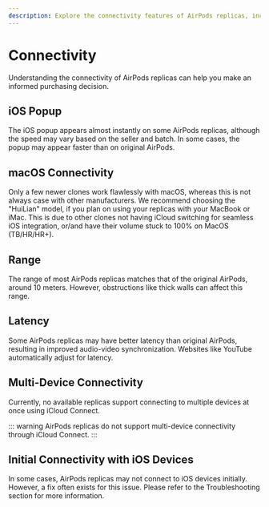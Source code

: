 ```yaml
---
description: Explore the connectivity features of AirPods replicas, including iOS popup speed, range, latency, lack of multi-device connectivity, macOS compatibility, iOS audio playback issues, and initial connectivity with iOS devices.
---
```


# Connectivity

Understanding the connectivity of AirPods replicas can help you make an informed purchasing decision.

## iOS Popup

The iOS popup appears almost instantly on some AirPods replicas, although the speed may vary based on the seller and batch. In some cases, the popup may appear faster than on original AirPods.

## macOS Connectivity

  Only a few newer clones work flawlessly with macOS, whereas this is not always case with other manufacturers. We recommend choosing the "HuiLian" model, if you plan on using your replicas with your MacBook or iMac. This is due to other clones not having iCloud switching for seamless iOS integration, or/and have their volume stuck to 100% on MacOS (TB/HR/HR+).

## Range

The range of most AirPods replicas matches that of the original AirPods, around 10 meters. However, obstructions like thick walls can affect this range.

## Latency

Some AirPods replicas may have better latency than original AirPods, resulting in improved audio-video synchronization. Websites like YouTube automatically adjust for latency.

## Multi-Device Connectivity

Currently, no available replicas support connecting to multiple devices at once using iCloud Connect.

::: warning
AirPods replicas do not support multi-device connectivity through iCloud Connect.
:::

## Initial Connectivity with iOS Devices

In some cases, AirPods replicas may not connect to iOS devices initially. However, a fix often exists for this issue. Please refer to the Troubleshooting section for more information.

